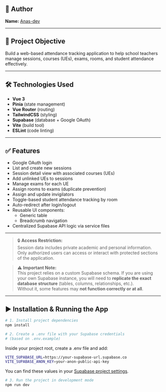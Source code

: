 ## 👤 Author

**Name:** [Anas-dev](https://github.com/Anas6424)

---

## 🎯 Project Objective

Build a web-based attendance tracking application to help school teachers manage sessions, courses (UEs), exams, rooms, and student attendance effectively.

---

## 🛠️ Technologies Used

* **Vue 3**
* **Pinia** (state management)
* **Vue Router** (routing)
* **TailwindCSS** (styling)
* **Supabase** (database + Google OAuth)
* **Vite** (build tool)
* **ESLint** (code linting)

---

## ✅ Features

* Google OAuth login
* List and create new sessions
* Session detail view with associated courses (UEs)
* Add unlinked UEs to sessions
* Manage exams for each UE
* Assign rooms to exams (duplicate prevention)
* Assign and update invigilators
* Toggle-based student attendance tracking by room
* Auto-redirect after login/logout
* Reusable UI components:
  * Generic table
  * Breadcrumb navigation
* Centralized Supabase API logic via service files

---

> 🔒 **Access Restriction:**  
> Session data includes private academic and personal information. Only authorized users can access or interact with protected sections of the application.

> ⚠️ **Important Note:**  
> This project relies on a custom Supabase schema. If you are using your own Supabase instance, you will need to **replicate the exact database structure** (tables, columns, relationships, etc.).  
> Without it, some features may **not function correctly or at all**.

---

## ▶️ Installation & Running the App

```bash
# 1. Install project dependencies
npm install
```

```bash
# 2. Create a .env file with your Supabase credentials
# (based on .env.example)
```

Inside your project root, create a .env file and add:

```bash
VITE_SUPABASE_URL=https://your-supabase-url.supabase.co
VITE_SUPABASE_ANON_KEY=your-anon-public-api-key
```

You can find these values in your [Supabase project settings](https://app.supabase.com/project/_/settings/api).

```bash
# 3. Run the project in development mode
npm run dev
```